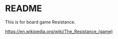 # README #

This is for board game Resistance.

https://en.wikipedia.org/wiki/The_Resistance_(game)
